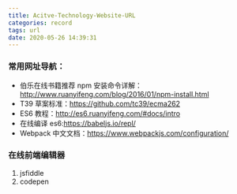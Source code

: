 ```yaml
---
title: Acitve-Technology-Website-URL
categories: record
tags: url
date: 2020-05-26 14:39:31
---
```


### 常用网址导航：

- 伯乐在线书籍推荐
  npm 安装命令详解：http://www.ruanyifeng.com/blog/2016/01/npm-install.html
- T39 草案标准：https://github.com/tc39/ecma262
- ES6 教程：http://es6.ruanyifeng.com/#docs/intro
- 在线编译 es6:https://babeljs.io/repl/
- Webpack 中文文档：https://www.webpackjs.com/configuration/

### 在线前端编辑器

1. jsfiddle
2. codepen
